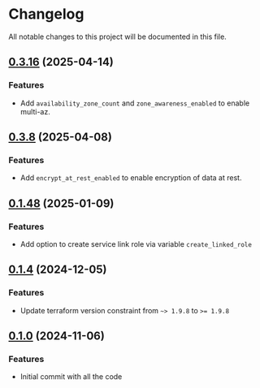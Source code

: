 # Changelog

All notable changes to this project will be documented in this file.

## [0.3.16]() (2025-04-14)

### Features

* Add `availability_zone_count` and `zone_awareness_enabled` to enable multi-az.

## [0.3.8]() (2025-04-08)

### Features

* Add `encrypt_at_rest_enabled` to enable encryption of data at rest.

## [0.1.48]() (2025-01-09)

### Features

* Add option to create service link role via variable `create_linked_role`

## [0.1.4]() (2024-12-05)

### Features

* Update terraform version constraint from `~> 1.9.8` to `>= 1.9.8`

## [0.1.0]() (2024-11-06)

### Features

* Initial commit with all the code

